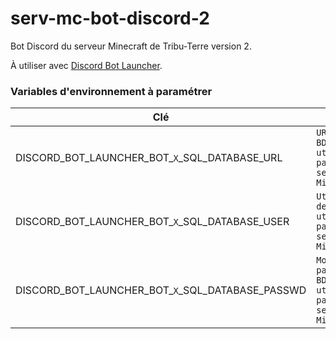 # serv-mc-bot-discord-2

Bot Discord du serveur Minecraft de Tribu-Terre version 2.

À utiliser avec [Discord Bot Launcher](https://github.com/NastiouchaNakamura/discord-bot-launcher).

### Variables d'environnement à paramétrer

| Clé | Valeur |
|------|------|
| DISCORD_BOT_LAUNCHER_BOT_`X`_SQL_DATABASE_URL | `URL de la BDD utilisée par le serveur Minecraft` |
| DISCORD_BOT_LAUNCHER_BOT_`X`_SQL_DATABASE_USER | `Utilisateur de la BDD utilisée par le serveur Minecraft` |
| DISCORD_BOT_LAUNCHER_BOT_`X`_SQL_DATABASE_PASSWD | `Mot de passe de la BDD utilisée par le serveur Minecraft` |
